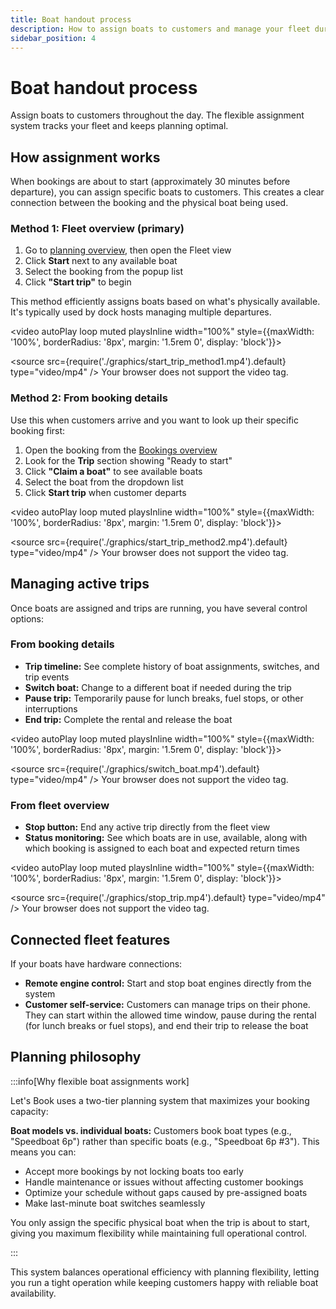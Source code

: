 ```yaml
---
title: Boat handout process
description: How to assign boats to customers and manage your fleet during operations
sidebar_position: 4
---
```


# Boat handout process

Assign boats to customers throughout the day. The flexible assignment system tracks your fleet and keeps planning optimal.

## How assignment works

When bookings are about to start (approximately 30 minutes before departure), you can assign specific boats to customers. This creates a clear connection between the booking and the physical boat being used.

### Method 1: Fleet overview (primary)

1. Go to [planning overview](https://dashboard.letsbook.app/planning), then open the Fleet view
2. Click **Start** next to any available boat
3. Select the booking from the popup list
4. Click **"Start trip"** to begin

This method efficiently assigns boats based on what's physically available. It's typically used by dock hosts managing multiple departures.

<video autoPlay loop muted playsInline width="100%" style={{maxWidth: '100%', borderRadius: '8px', margin: '1.5rem 0', display: 'block'}}>

  <source src={require('./graphics/start_trip_method1.mp4').default} type="video/mp4" />
  Your browser does not support the video tag.
</video>

### Method 2: From booking details

Use this when customers arrive and you want to look up their specific booking first:

1. Open the booking from the [Bookings overview](https://dashboard.letsbook.app/bookings)
2. Look for the **Trip** section showing "Ready to start"
3. Click **"Claim a boat"** to see available boats
4. Select the boat from the dropdown list
5. Click **Start trip** when customer departs

<video autoPlay loop muted playsInline width="100%" style={{maxWidth: '100%', borderRadius: '8px', margin: '1.5rem 0', display: 'block'}}>

  <source src={require('./graphics/start_trip_method2.mp4').default} type="video/mp4" />
  Your browser does not support the video tag.
</video>

## Managing active trips

Once boats are assigned and trips are running, you have several control options:

### From booking details

- **Trip timeline:** See complete history of boat assignments, switches, and trip events
- **Switch boat:** Change to a different boat if needed during the trip
- **Pause trip:** Temporarily pause for lunch breaks, fuel stops, or other interruptions
- **End trip:** Complete the rental and release the boat

<video autoPlay loop muted playsInline width="100%" style={{maxWidth: '100%', borderRadius: '8px', margin: '1.5rem 0', display: 'block'}}>

  <source src={require('./graphics/switch_boat.mp4').default} type="video/mp4" />
  Your browser does not support the video tag.
</video>

### From fleet overview

- **Stop button:** End any active trip directly from the fleet view
- **Status monitoring:** See which boats are in use, available, along with which booking is assigned to each boat and expected return times

<video autoPlay loop muted playsInline width="100%" style={{maxWidth: '100%', borderRadius: '8px', margin: '1.5rem 0', display: 'block'}}>

  <source src={require('./graphics/stop_trip.mp4').default} type="video/mp4" />
  Your browser does not support the video tag.
</video>

## Connected fleet features

If your boats have hardware connections:

- **Remote engine control:** Start and stop boat engines directly from the system
- **Customer self-service:** Customers can manage trips on their phone. They can start within the allowed time window, pause during the rental (for lunch breaks or fuel stops), and end their trip to release the boat

## Planning philosophy

:::info[Why flexible boat assignments work]

Let's Book uses a two-tier planning system that maximizes your booking capacity:

**Boat models vs. individual boats:** Customers book boat types (e.g., "Speedboat 6p") rather than specific boats (e.g., "Speedboat 6p #3"). This means you can:

- Accept more bookings by not locking boats too early
- Handle maintenance or issues without affecting customer bookings
- Optimize your schedule without gaps caused by pre-assigned boats
- Make last-minute boat switches seamlessly

You only assign the specific physical boat when the trip is about to start, giving you maximum flexibility while maintaining full operational control.

:::

This system balances operational efficiency with planning flexibility, letting you run a tight operation while keeping customers happy with reliable boat availability.
